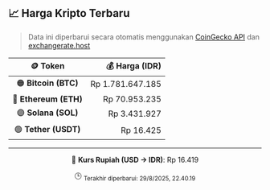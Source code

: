 

<!-- HARGA_KRIPTO -->
## 📈 Harga Kripto Terbaru

> Data ini diperbarui secara otomatis menggunakan [CoinGecko API](https://www.coingecko.com/) dan [exchangerate.host](https://exchangerate.host/)

<div align="center">

| 🪙 Token | 💰 Harga (IDR) |
|:------:|---------------:|
| 🟠 **Bitcoin (BTC)**   | Rp 1.781.647.185 |
| 🔵 **Ethereum (ETH)**  | Rp 70.953.235 |
| 🟣 **Solana (SOL)**    | Rp 3.431.927 |
| 🟢 **Tether (USDT)**   | Rp 16.425 |

---

💱 **Kurs Rupiah (USD → IDR)**: Rp 16.419

🕒 <sub>Terakhir diperbarui: 29/8/2025, 22.40.19</sub>

</div>
<!-- /HARGA_KRIPTO -->